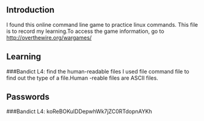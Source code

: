 ## Introduction
I found this online command line game to practice linux commands. This
file is to record my learning.To access the game information, go to http://overthewire.org/wargames/

## Learning
###Bandict
L4: find the human-readable files
I used file command file <file name> to find out the type of a
file.Human -reable files are ASCII files.  

## Passwords
###Bandict
L4: koReBOKuIDDepwhWk7jZC0RTdopnAYKh
